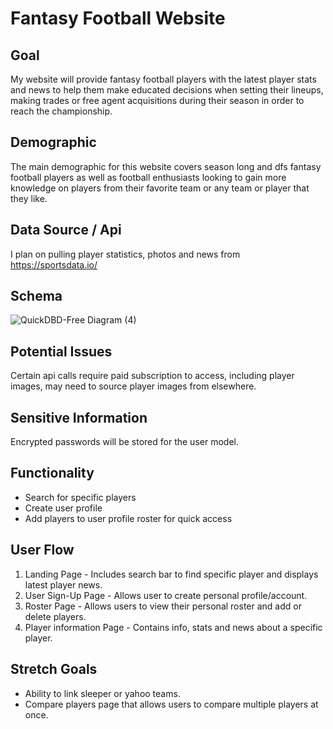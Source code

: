 # Fantasy Football Website

## Goal
My website will provide fantasy football players with the latest player stats and news to help them make educated decisions when setting their lineups, making trades or free agent acquisitions during their season in order to reach the championship.  

## Demographic
The main demographic for this website covers season long and dfs fantasy football players as well as football enthusiasts looking to gain more knowledge on players from their favorite team or any team or player that they like. 

## Data Source / Api
I plan on pulling player statistics, photos and news from https://sportsdata.io/

## Schema
![QuickDBD-Free Diagram (4)](https://user-images.githubusercontent.com/95009830/219972412-56855499-080c-4e67-aaa5-b6f6116c64a9.png)



## Potential Issues
Certain api calls require paid subscription to access, including player images, may need to source player images from elsewhere. 

## Sensitive Information
Encrypted passwords will be stored for the user model. 

## Functionality
- Search for specific players
- Create user profile 
- Add players to user profile roster for quick access

## User Flow
1. Landing Page - Includes search bar to find specific player and displays latest player news. 
2. User Sign-Up Page - Allows user to create personal profile/account.
3. Roster Page - Allows users to view their personal roster and add or delete players. 
4. Player information Page - Contains info, stats and news about a specific player. 

## Stretch Goals
- Ability to link sleeper or yahoo teams.
- Compare players page that allows users to compare multiple players at once. 
